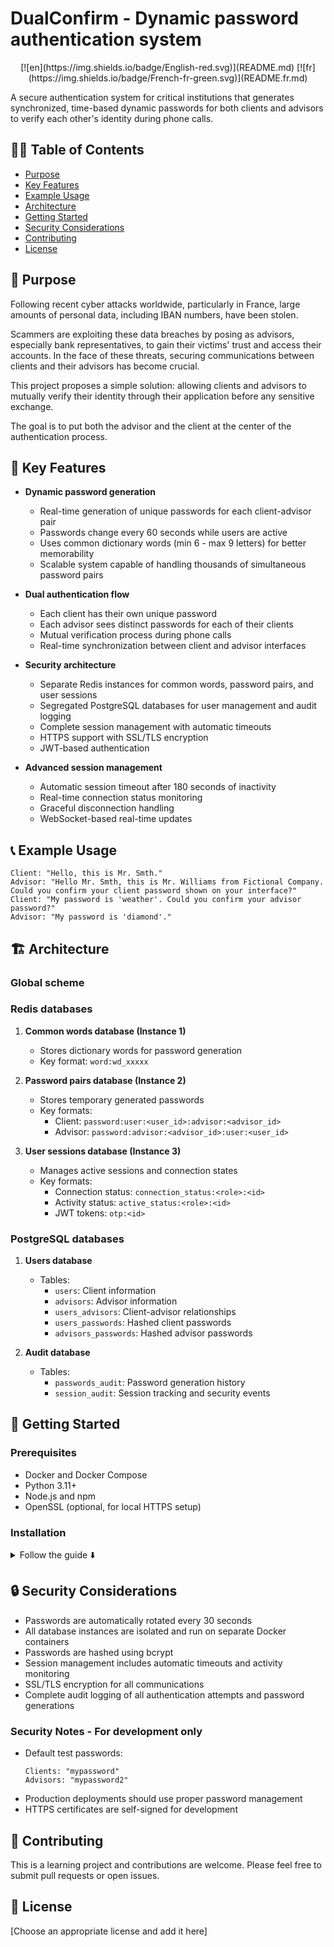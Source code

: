 

# DualConfirm - Dynamic password authentication system

<p align="center">
[![en](https://img.shields.io/badge/English-red.svg)](README.md)
[![fr](https://img.shields.io/badge/French-fr-green.svg)](README.fr.md)
</p>

A secure authentication system for critical institutions that generates synchronized, time-based dynamic passwords for both clients and advisors to verify each other's identity during phone calls.

## 👩‍💻 Table of Contents

* [Purpose](#-purpose)
* [Key Features](#-key-features)
* [Example Usage](#-example-usage)
* [Architecture](#-architecture)
* [Getting Started](#-getting-started)
* [Security Considerations](https://github.com/dnjfr/dual-security-considerations)
* [Contributing](#-contributing)
* [License](#-license)

## 📔 Purpose 
Following recent cyber attacks worldwide, particularly in France, large amounts of personal data, including IBAN numbers, have been stolen.

Scammers are exploiting these data breaches by posing as advisors, especially bank representatives, to gain their victims' trust and access their accounts.
In the face of these threats, securing communications between clients and their advisors has become crucial.

This project proposes a simple solution: allowing clients and advisors to mutually verify their identity through their application before any sensitive exchange.

The goal is to put both the advisor and the client at the center of the authentication process.


## 🔑 Key Features

- **Dynamic password generation**
  - Real-time generation of unique passwords for each client-advisor pair
  - Passwords change every 60 seconds while users are active
  - Uses common dictionary words (min 6 - max 9 letters) for better memorability
  - Scalable system capable of handling thousands of simultaneous password pairs

- **Dual authentication flow**
  - Each client has their own unique password
  - Each advisor sees distinct passwords for each of their clients
  - Mutual verification process during phone calls
  - Real-time synchronization between client and advisor interfaces

- **Security architecture**
  - Separate Redis instances for common words, password pairs, and user sessions
  - Segregated PostgreSQL databases for user management and audit logging
  - Complete session management with automatic timeouts
  - HTTPS support with SSL/TLS encryption
  - JWT-based authentication

- **Advanced session management**
  - Automatic session timeout after 180 seconds of inactivity
  - Real-time connection status monitoring
  - Graceful disconnection handling
  - WebSocket-based real-time updates

## 📞 Example Usage
```
Client: "Hello, this is Mr. Smth."
Advisor: "Hello Mr. Smth, this is Mr. Williams from Fictional Company. Could you confirm your client password shown on your interface?"
Client: "My password is 'weather'. Could you confirm your advisor password?"
Advisor: "My password is 'diamond'."
```
## 🏗️ Architecture

### Global scheme



### Redis databases
1. **Common words database (Instance 1)**
   - Stores dictionary words for password generation
   - Key format: `word:wd_xxxxx`

2. **Password pairs database (Instance 2)**
   - Stores temporary generated passwords
   - Key formats:
     - Client: `password:user:<user_id>:advisor:<advisor_id>`
     - Advisor: `password:advisor:<advisor_id>:user:<user_id>`

3. **User sessions database (Instance 3)**
   - Manages active sessions and connection states
   - Key formats:
     - Connection status: `connection_status:<role>:<id>`
     - Activity status: `active_status:<role>:<id>`
     - JWT tokens: `otp:<id>`

### PostgreSQL databases

1. **Users database**
   - Tables:
     - `users`: Client information
     - `advisors`: Advisor information
     - `users_advisors`: Client-advisor relationships
     - `users_passwords`: Hashed client passwords
     - `advisors_passwords`: Hashed advisor passwords

2. **Audit database**
   - Tables:
     - `passwords_audit`: Password generation history
     - `session_audit`: Session tracking and security events

## 🚀 Getting Started

### Prerequisites
- Docker and Docker Compose
- Python 3.11+
- Node.js and npm
- OpenSSL (optional, for local HTTPS setup)

### Installation
<details>
<summary>Follow the guide ⬇️</summary>
<br>

**1.** Clone the repository:
```bash
git clone <repository-url>
```

**2.** Create and activate virtual environment:
```bash
python -m venv venv
source venv/bin/activate  # On Windows: venv\Scripts\activate
```

**3.** Install dependencies:
```bash
pip install -r requirements.txt
npm init
```

**4.** Update `package.json`:
```json
{
  "type": "module"
}
```

**5.** Create `.env` file with the following variables:

<details>
<summary>List of environnements variables used ⬇️</summary>
<br>

  ```
    GLOBAL_HOST_NETWORK=host.docker.internal

    PGADMIN_DEFAULT_EMAIL=pgadmin@pgadmin.com
    PGADMIN_DEFAULT_PASSWORD=pgadmin

    POSTGRES_DB_NAME_USERS=DC_PG_USERS_ADVISORS
    POSTGRES_DB_USERS_PORT=5433
    POSTGRES_DB_USERS_USER=<your_identifier_for_users_base>
    POSTGRES_DB_USERS_PASSWORD=<your_password_for_users_base>
    POSTGRES_DB_USERS_TABLENAME_USERS=users
    POSTGRES_DB_USERS_TABLENAME_ADVISORS=advisors
    POSTGRES_DB_USERS_TABLENAME_USERS_ADVISORS=users_advisors

    POSTGRES_DB_NAME_USERS_PASSWORDS=DC_PG_USERS_PASSWORDS
    POSTGRES_DB_USERS_PASSWORD_TABLENAME_USERS_PASSWORD=users_passwords
    POSTGRES_DB_NAME_ADVISORS_PASSWORDS=DC_PG_ADVISORS_PASSWORDS
    POSTGRES_DB_ADVISORS_PASSWORD_TABLENAME_ADVISORS_PASSWORD=advisors_passwords

    POSTGRES_DB_NAME_AUDIT=DC_PG_AUDIT
    POSTGRES_DB_AUDIT_PORT=5431
    POSTGRES_DB_AUDIT_USER=<your_identifier_for_audit_base>
    POSTGRES_DB_AUDIT_PASSWORD=<your_password_for_audit_base>
    POSTGRES_DB_AUDIT_TABLENAME_PASSWORDS_GENERATION_AUDIT=passwords_generation_audit
    POSTGRES_DB_AUDIT_TABLENAME_SESSIONS_AUDIT=session_audit

    REDIS_DB_WORDS_PORT=6379
    REDIS_DB_WORDS_USER=<your_password_for_common_words_base>
    REDIS_DB_WORDS_PASSWORD=<your_password_for_common_words_base>

    REDIS_DB_PASSWORDS_PORT=6389
    REDIS_DB_PASSWORDS_USER=<your_identifier_for_generated_passwords_base>
    REDIS_DB_PASSWORDS_PASSWORD=<your_password_for_generated_passwords_base>

    REDIS_DB_USERS_SESSIONS_PORT=6399
    REDIS_DB_USERS_SESSIONS_USER=<your_identifier_for_session_user_base>
    REDIS_DB_USERS_SESSIONS_PASSWORD=<your_password_for_session_user_base>

    FLASK_SECRET=<your_Flask_secret_key>
    JWT_SECRET=<your_JWT_secret_key>

    SAMPLES_LANGUAGE=<en_or_fr>
  ```

</details>

<br>


**6.** Generate Redis ACL files:
```bash
python utils/generate_users_acl.py
```

**7.** Start the Docker containers:
```bash
docker compose up -d
```

**8.** Set up databases:
<details>
  <summary>PostgreSQL Setup ⬇️</summary>
  <br>

  **8.1.** Access pgAdmin at http://localhost:5050/

  **8.2.** Configure users database server:
  - Host: 172.25.0.5
  - Port: 5432
  - Database: DC_PG_USERS
  - Username: `<your_identifier_for_users_base>`
  - Password: `<your_password_for_users_base>`

  **8.3.** Configure audit database server:
  - Host: 172.25.0.6
  - Port: 5432
  - Database: DC_PG_AUDIT
  - Username: `<your_identifier_for_audit_base>`
  - Password: `<your_password_for_audit_base>`
</details>

<details>
  <summary>Redis Setup ⬇️</summary>
  <br>

**8.4.** Access RedisInsight at http://localhost:5540/

  **8.5.** Configure common words database instance:
  - Host: 172.25.0.2
  - Port: 6379
  - Database: DC_RD_WORDS
  - Username: `<your_identifier_for_common_words_base>`
  - Password: `<your_password_for_common_words_base>`

  **8.6.** Configure passwords database instance:
  - Host: 172.25.0.3
  - Port: 6389
  - Database: DC_RD_PASSWORDS
  - Username: `<your_identifier_for_generated_passwords_base>`
  - Password: `<your_password_for_generated_passwords_base>`

  **8.7.** Configure sessions database instance:
  - Host: 172.25.0.4
  - Port: 6399
  - Database: DC_RD_SESSIONS_USERS
  - Username: `<your_identifier_for_session_user_base>`
  - Password: `<your_password_for_session_user_base>`


</details>

**9.** Run database setup script:
```bash
python setup_db_creation_population.py
```

**10.** Generate SSL certificates for HTTPS:
```bash
python utils/setup_ssl.py
```

**11.** Start the application:
```bash
# Terminal 1: Start password generation service
python passwords_generation.py

# Terminal 2: Start main application
python app.py
```
</details>

## 🔒 Security Considerations

- Passwords are automatically rotated every 30 seconds
- All database instances are isolated and run on separate Docker containers
- Passwords are hashed using bcrypt
- Session management includes automatic timeouts and activity monitoring
- SSL/TLS encryption for all communications
- Complete audit logging of all authentication attempts and password generations

### Security Notes - For development only

- Default test passwords:
    ```
    Clients: "mypassword"
    Advisors: "mypassword2"
    ```
- Production deployments should use proper password management
- HTTPS certificates are self-signed for development

## 🤝 Contributing

This is a learning project and contributions are welcome. Please feel free to submit pull requests or open issues.

## 📝 License

[Choose an appropriate license and add it here]
